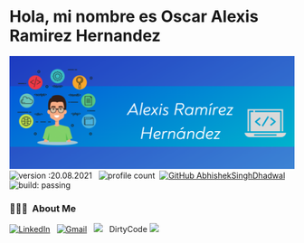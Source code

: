 # Hola, mi nombre es Oscar Alexis Ramirez Hernandez
![Image text](https://github.com/AlexisRamirezHernandez/AlexisRamirezHernandez/blob/main/Captura%20de%20pantalla%202022-01-29%20133834.png)
![version :20.08.2021](https://img.shields.io/badge/version-20.08.2021-informational) &nbsp;
![profile count](https://komarev.com/ghpvc/?username=AlexisRamirezHernadez&color=red)&nbsp;
[![GitHub AbhishekSinghDhadwal](https://img.shields.io/github/followers/AlexisRamirezHernadez?label=follow&style=social)](https://github.com/AlexisRamirezHernandez)&nbsp;
![build: passing](https://img.shields.io/badge/build-passing-success)
### 👨🏻‍💻 &nbsp;About Me

<a href="https://www.linkedin.com/in/oscaralexisramirezhernandez7595"><img alt="LinkedIn" src="https://img.shields.io/badge/linkedin%20-%230077B5.svg?&style=flat&logo=linkedin&logoColor=white"/></a> &nbsp;
<a href="alexisramirezhernandez@gmail.com"><img alt="Gmail" src="https://img.shields.io/badge/Gmail-D14836?style=flat&logo=gmail&logoColor=white" /></a> &nbsp;
<a href="https://instagram.com/alexis7595"><img src="https://img.shields.io/badge/-@alexis7595_-E4405F?style=flat&logo=Instagram&logoColor=white"/></a> &nbsp;
DirtyCode
<a href="https://instagram.com/dirtycode_11"><img src="https://img.shields.io/badge/-@dirtycode_11-E4405F?style=flat&logo=Instagram&logoColor=white"/></a> &nbsp;
